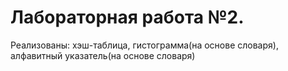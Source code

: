 # Лабораторная работа №2. 
Реализованы: хэш-таблица, гистограмма(на основе словаря), алфавитный указатель(на основе словаря) 
